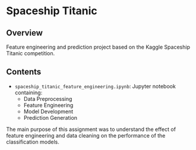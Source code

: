 # Spaceship Titanic

## Overview
Feature engineering and prediction project based on the Kaggle Spaceship Titanic competition.

## Contents
- `spaceship_titanic_feature_engineering.ipynb`: Jupyter notebook containing:
  - Data Preprocessing
  - Feature Engineering
  - Model Development
  - Prediction Generation

The main purpose of this assignment was to understand the effect of feature engineering and data cleaning on the performance of the classification models.
